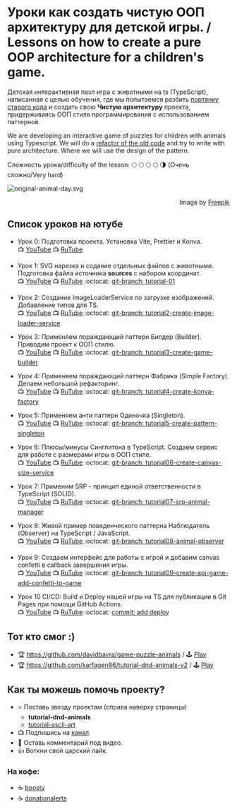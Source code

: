 # Уроки как создать чистую ООП архитектуру для детской игры. / Lessons on how to create a pure OOP architecture for a children's game.

Детская интерактивная пазл игра с животными на ts (TypeScript), написанная с целью обучения, где мы попытаемся разбить [портянку старого кода](https://github.com/yesworld/tutorial-dnd-animals/commit/e74b428898f3da415e3d49b2497f80c56ee217b1#diff-4fab5baaca5c14d2de62d8d2fceef376ddddcc8e9509d86cfa5643f51b89ce3d) и создать свою **Чистую архитектуру** проекта, придерживаясь ООП стиля программирования с использованием паттернов. 

We are developing an interactive game of puzzles for children with animals using Typescript. We will do a [refactor of the old code](https://github.com/yesworld/tutorial-dnd-animals/commit/e74b428898f3da415e3d49b2497f80c56ee217b1#diff-4fab5baaca5c14d2de62d8d2fceef376ddddcc8e9509d86cfa5643f51b89ce3d) and try to write with pure architecture. Where we will use the design of the pattern.

Сложность урока/difficulty of the lesson: :full_moon: :full_moon: :full_moon: :full_moon: :last_quarter_moon: (Очень сложно/Very hard)

![original-animal-day.svg](public/animal-day-preview.jpg)
<div dir="rtl">Image by <a href="https://www.freepik.com/free-vector/world-animal-day-flat-design-background_31240982.htm#&position=0&from_view=search&track=ais">Freepik</a></div>

## Список уроков на ютубе
- Урок 0: Подготовка проекта. Установка Vite, Prettier и Konva.<br>
  :tv: [YouTube](https://www.youtube.com/watch?v=HO6wBG8FFqo)
  :tv: [RuTube](https://rutube.ru/video/dfcc494c3f7fd547808db69e8229db9a/?playlist=331671&playlistPage=1)
  
- Урок 1: SVG нарезка и содание отдельных файлов c животными. Подготовка файла источника **sources** с набором координат.<br>
  :tv: [YouTube](https://www.youtube.com/watch?v=k87xvt_7WcM)
  :tv: [RuTube](https://rutube.ru/video/10ec69ec681d7bdc38902487f47fa885/?playlist=331671&playlistPage=1)
  :octocat: [git-branch: tutorial-01](https://github.com/yesworld/tutorial-dnd-animals/tree/tutorial1-add-svg-animals-to-project)

- Урок 2: Создание ImageLoaderService по загрузке изображений. Добавление типов для TS.<br>
  :tv: [YouTube](https://www.youtube.com/watch?v=rzPTPMg2E30&list=PLMo7VyNbwQJGgWBYHPTDysdNg1UiBXXMT&index=3)
  :tv: [RuTube](https://rutube.ru/video/a8f4936c0a0c097282321e61e2f06d9c/?playlist=331671&playlistPage=1)
  :octocat: [git-branch: tutorial2-create-image-loader-service](https://github.com/yesworld/tutorial-dnd-animals/tree/tutorial2-create-image-loder-service)

- Урок 3: Применяем пораждающий паттерн Билдер (Builder). Приводим проект к ООП стилю.<br>
  :tv: [YouTube](https://www.youtube.com/watch?v=kjj_4czV--c&list=PLMo7VyNbwQJGgWBYHPTDysdNg1UiBXXMT&index=4)
  :tv: [RuTube](https://rutube.ru/video/2da314cc06d30f9eb3621e4ecafc3430/?playlist=331671&playlistPage=1)
  :octocat: [git-branch: tutorial3-create-game-builder](https://github.com/yesworld/tutorial-dnd-animals/tree/tutorial3-create-game-builder)

- Урок 4: Применяем пораждающий паттерн Фабрика (Simple Factory). Делаем небольшой рефакторинг.<br>
  :tv: [YouTube](https://youtu.be/Npjy5hL6ppA&list=PLMo7VyNbwQJGgWBYHPTDysdNg1UiBXXMT&index=5)
  :tv: [RuTube](https://rutube.ru/video/b08498671d6e57fe0f412f119b14fef2/?playlist=331671&playlistPage=1)
  :octocat: [git-branch: tutorial4-create-konva-factory](https://github.com/yesworld/tutorial-dnd-animals/tree/tutorial4-create-konva-factory)

- Урок 5: Применяем анти паттерн Одиночка (Singleton).<br>
  :tv: [YouTube](https://www.youtube.com/watch?v=T1l9GX3thv8&list=PLMo7VyNbwQJGgWBYHPTDysdNg1UiBXXMT&index=6)
  :tv: [RuTube](https://rutube.ru/video/c48564ff3faf0729edb00e9646d2acb4/?playlist=331671&playlistPage=1)
  :octocat: [git-branch: tutorial5-create-pattern-singleton](https://github.com/yesworld/tutorial-dnd-animals/tree/tutorial5-create-pattern-singleton)

- Урок 6: Плюсы/минусы Синглитона в TypeScript. Создаем сервис для работе с размерами игры в ООП стиле.<br>
  :tv: [YouTube](https://www.youtube.com/watch?v=hEdUgYRE2KM&list=PLMo7VyNbwQJGgWBYHPTDysdNg1UiBXXMT&index=7)
  :tv: [RuTube](https://rutube.ru/video/4d22449ae62314af7a1c3b3b94b81f70/?playlist=331671&playlistPage=1)
  :octocat: [git-branch: tutorial06-create-canvas-size-service](https://github.com/yesworld/tutorial-dnd-animals/tree/tutorial06-create-canvas-size-service)

- Урок 7: Применим SRP - принцип единой ответственности в TypeScript (SOLID).<br>
  :tv: [YouTube](https://www.youtube.com/watch?v=OHxE1NKnPJc&list=PLMo7VyNbwQJGgWBYHPTDysdNg1UiBXXMT&index=8)
  :tv: [RuTube](https://rutube.ru/video/3817dc1de449f63952b66565ffbf4fce/?playlist=331671&playlistPage=1)
  :octocat: [git-branch: tutorial07-srp-animal-manager](https://github.com/yesworld/tutorial-dnd-animals/tree/tutorial07-srp-animal-manager)

- Урок 8: Живой пример поведенческого паттерна Наблюдатель (Observer) на TypeScript / JavaScript.<br>
  :tv: [YouTube](https://www.youtube.com/watch?v=51Og538pXcw&list=PLMo7VyNbwQJGgWBYHPTDysdNg1UiBXXMT&index=9)
  :tv: [RuTube](https://rutube.ru/video/2aa7c1af5159d4da0dfb80d615ec1f8d/?playlist=331671&playlistPage=1)
  :octocat: [git-branch: tutorial08-animal-observer](https://github.com/yesworld/tutorial-dnd-animals/tree/tutorial08-animal-observer)

- Урок 9: Создаем интерфейс для работы с игрой и добавим canvas confetti в callback завершения игры.<br>
  :tv: [YouTube](https://www.youtube.com/watch?v=cl5BluRPn9U&list=PLMo7VyNbwQJGgWBYHPTDysdNg1UiBXXMT&index=10)
  :tv: [RuTube](https://rutube.ru/video/b22a72e6304bc2b5ad7d22b50a836071/?playlist=331671&playlistPage=1)
  :octocat: [git-branch: tutorial09-create-api-game-add-confetti-to-game](https://github.com/yesworld/tutorial-dnd-animals/tree/tutorial09-create-api-game-add-confetti-to-game)

- Урок 10 CI/CD: Build и Deploy нашей игры на TS для публикации в Git Pages при помощи GitHub Actions.<br>
  :tv: [YouTube](https://www.youtube.com/watch?v=6duJm33Peag&list=PLMo7VyNbwQJGgWBYHPTDysdNg1UiBXXMT&index=11)
  :tv: [RuTube](https://rutube.ru/video/f67508ea08b1b67e6d209e559d34f707/?playlist=331671&playlistPage=1)
  :octocat: [commit: add deploy](https://github.com/yesworld/tutorial-dnd-animals/commit/08a92af9fac1d44a2ec8dca6c0369c6134c77ae3)

## Тот кто смог :)
- 🏆 https://github.com/davidbayra/game-puzzle-animals / 🕹 [Play](https://davidbayra.github.io/game-puzzle-animals/)
- 🏆 https://github.com/karfagen86/tutorial-dnd-animals-v2 / 🕹 [Play](https://karfagen86.github.io/tutorial-dnd-animals-v2/)

## Как ты можешь помочь проекту?
- ⭐️ Поставь звезду проектам (справа наверху страницы)
  - **tutorial-dnd-animals**
  - [tutorial-ascii-art](https://github.com/yesworld/tutorial-ascii-art)
- :tv: Подпишись на [канал](https://www.youtube.com/channel/UCRWYGOCWalOGOXnzqJd2MbQ).
- 💬 Оставь комментарий под видео.
- 👍 Воткни свой царский лайк.

### На кофе:
- ☕️ [boosty](https://boosty.to/dev_yesworld)
- ☕️ [donationalerts](https://www.donationalerts.com/r/dev_yesworld)
